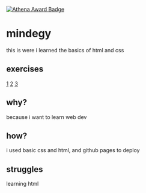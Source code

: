[![Athena Award Badge](https://img.shields.io/endpoint?url=https%3A%2F%2Faward.athena.hackclub.com%2Fapi%2Fbadge)](https://award.athena.hackclub.com?utm_source=readme)

# mindegy

this is were i learned the basics of html and css

## exercises  

[1](1) [2](2) [3](3)

## why?

because i want to learn web dev

## how?

i used basic css and html, and github pages to deploy

## struggles

learning html


